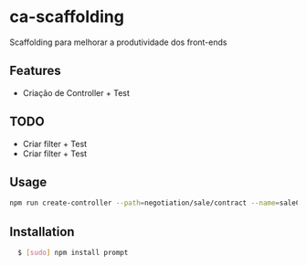 # ca-scaffolding
Scaffolding para melhorar a produtividade dos front-ends

## Features

* Criação de Controller + Test

## TODO

* Criar filter + Test
* Criar filter + Test

## Usage
``` bash
npm run create-controller --path=negotiation/sale/contract --name=saleContractPreview
```

## Installation

``` bash
  $ [sudo] npm install prompt
```
